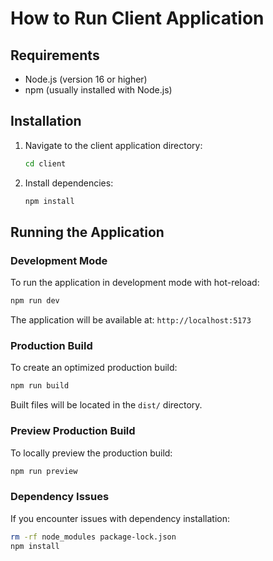 # How to Run Client Application

## Requirements

- Node.js (version 16 or higher)
- npm (usually installed with Node.js)

## Installation

1. Navigate to the client application directory:

   ```bash
   cd client
   ```

2. Install dependencies:
   ```bash
   npm install
   ```

## Running the Application

### Development Mode

To run the application in development mode with hot-reload:

```bash
npm run dev
```

The application will be available at: `http://localhost:5173`

### Production Build

To create an optimized production build:

```bash
npm run build
```

Built files will be located in the `dist/` directory.

### Preview Production Build

To locally preview the production build:

```bash
npm run preview
```

### Dependency Issues

If you encounter issues with dependency installation:

```bash
rm -rf node_modules package-lock.json
npm install
```
